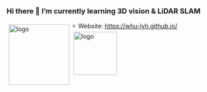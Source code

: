 ### Hi there 🌱 I’m currently learning 3D vision & LiDAR SLAM   

<!--
**whu-lyh/whu-lyh** is a ✨ _special_ ✨ repository because its `README.md` (this file) appears on your GitHub profile.

Here are some ideas to get you started:

- 🔭 I’m currently working on ...
- 🌱 I’m currently learning ...
- 👯 I’m looking to collaborate on ...
- 🤔 I’m looking for help with ...
- 💬 Ask me about ...
- 📫 How to reach me: ...
- 😄 Pronouns: ...
- ⚡ Fun fact: ...
-->

<img src="https://github-readme-stats.vercel.app/api?username=whu-lyh&count_private=true&show_icons=true&hide=prs&theme=radical" alt="logo" height="140" align="left" style="margin: 5px; margin-bottom: 20px;" />


<p>

✧ Website: https://whu-lyh.github.io/
<img src="https://github-readme-stats.vercel.app/api/top-langs/?username=whu-lyh&layout=compact" alt="logo" height="100" align="left" style="margin-up: 50px; margin: 5px; margin-bottom: 20px;" />

</p>

